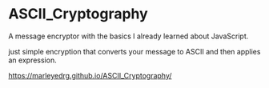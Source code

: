 # ASCII_Cryptography

A message encryptor with the basics I already learned about JavaScript.

just simple encryption that converts your message to ASCII and then applies an expression.
 
https://marleyedrg.github.io/ASCII_Cryptography/

